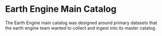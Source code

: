 # Earth Engine Main Catalog

The Earth Engine main catalog was designed around primary datasets that the earth engine team wanted to collect and ingest into its master catalog.
